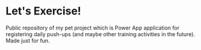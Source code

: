 # Let's Exercise!
Public repository of my pet project which is Power App application for registering daily push-ups (and maybe other training activities in the future). Made just for fun. 
